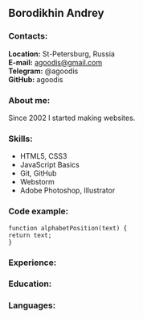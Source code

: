 ## Borodikhin Andrey

### Contacts:
**Location:** St-Petersburg, Russia   
**E-mail:** agoodis@gmail.com  
**Telegram:** @agoodis  
**GitHub:** agoodis

### About me:
Since 2002 I started making websites.

### Skills:
* HTML5, CSS3
* JavaScript Basics
* Git, GitHub
* Webstorm
* Adobe Photoshop, Illustrator

### Code example:
```
function alphabetPosition(text) {
return text;
}
```
### Experience:

### Education:

### Languages: